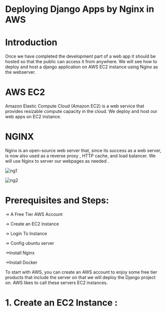 # Deploying Django Apps by Nginx in AWS
# Introduction

Once we have completed the development part of a web app it should be hosted so that the public can access it from anywhere. We will see how to deploy and host a django application on AWS EC2 instance using Nginx as the webserver.
# AWS EC2

Amazon Elastic Compute Cloud (Amazon EC2) is a web service that provides resizable compute capacity in the cloud. We deploy and host our web apps on EC2 instance.
# NGINX

Nginx is an open-source web server that, since its success as a web server, is now also used as a reverse proxy , HTTP cache, and load balancer. We will use Nginx to server our webpages as needed .

![ng1](https://user-images.githubusercontent.com/69754757/227113445-5e5472eb-c63b-431a-97b2-faaa17917410.png)

![ng2](https://user-images.githubusercontent.com/69754757/227113523-88a754df-16b2-4ef4-a12a-b3e9f87b97ce.png)

# Prerequisites and Steps:
-> A Free Tier AWS Account

-> Create an EC2 Instance

-> Login To Instance

-> Config ubuntu server

->Install Nginx

->Install Docker

To start with AWS, you can create an AWS account to enjoy some free tier products that include the server on that we will deploy the Django project on. AWS likes to call these servers EC2 instances.

# 1. Create an EC2 Instance :
